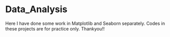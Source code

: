# Data_Analysis
Here I have done some work in Matplotlib and Seaborn separately.
Codes in these projects are for practice only.
Thankyou!!
